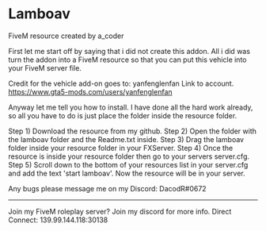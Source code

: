 # Lamboav
FiveM resource created by a_coder

First let me start off by saying that i did not create this addon. All i did was turn the addon into a FiveM resource so that you can put this vehicle into your FiveM server file.

Credit for the vehicle add-on goes to: yanfenglenfan
Link to account. https://www.gta5-mods.com/users/yanfenglenfan

Anyway let me tell you how to install.
I have done all the hard work already, so all you have to do is just place the folder inside the resource folder.

Step 1) Download the resource from my github.
Step 2) Open the folder with the lamboav folder and the Readme.txt inside.
Step 3) Drag the lamboav folder inside your resource folder in your FXServer.
Step 4) Once the resource is inside your resource folder then go to your servers server.cfg.
Step 5) Scroll down to the bottom of your resources list in your server.cfg and add the text 'start lamboav'.
Now the resource will be in your server.

Any bugs please message me on my Discord: DacodR#0672
_ _ _ __ _ _ __ _ _ _ _ _ _ __ _ _ __ _ _ __ _ _ __ _ _ __ _ _ __ _ _ __ _ _ _
Join my FiveM roleplay server? Join my discord for more info.
Direct Connect: 139.99.144.118:30138
